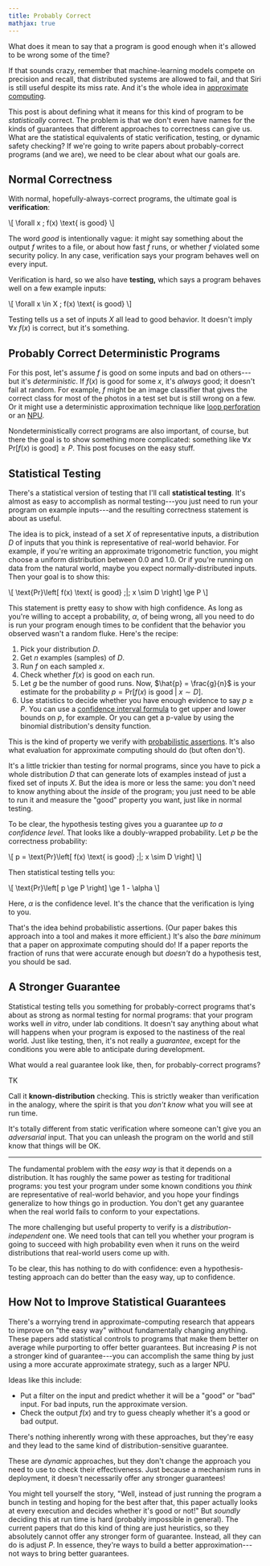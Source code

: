 ```yaml
---
title: Probably Correct
mathjax: true
---
```

What does it mean to say that a program is good enough when it's allowed to be wrong some of the time?

If that sounds crazy, remember that machine-learning models compete on precision and recall, that distributed systems are allowed to fail, and that Siri is still useful despite its miss rate.
And it's the whole idea in [approximate computing][approx].

This post is about defining what it means for this kind of program to be *statistically* correct.
The problem is that we don't even have names for the kinds of guarantees that different approaches to correctness can give us.
What are the statistical equivalents of static verification, testing, or dynamic safety checking?
If we're going to write papers about probably-correct programs (and we are), we need to be clear about what our goals are.

[approx]: {{site.base}}/research.html#approximate-computing


## Normal Correctness

With normal, hopefully-always-correct programs, the ultimate goal is **verification**:

\\[ \forall x \; f(x) \text{ is good} \\]

The word *good* is intentionally vague: it might say something about the output $f$ writes to a file, or about how fast $f$ runs, or whether $f$ violated some security policy.
In any case, verification says your program behaves well on every input.

Verification is hard, so we also have **testing,** which says a program behaves well on a few example inputs:

\\[ \forall x \in X \; f(x) \text{ is good} \\]

Testing tells us a set of inputs $X$ all lead to good behavior.
It doesn't imply $\forall x \; f(x) \text{ is correct}$, but it's something.


## Probably Correct Deterministic Programs

For this post, let's assume $f$ is good on some inputs and bad on others---but it's *deterministic*.
If $f(x)$ is good for some $x$, it's *always* good; it doesn't fail at random.
For example, $f$ might be an image classifier that gives the correct class for most of the photos in a test set but is still wrong on a few.
Or it might use a deterministic approximation technique like [loop perforation][] or an [NPU][].

Nondeterministically correct programs are also important, of course, but there the goal is to show something more complicated: something like $\forall x \; \text{Pr}\left[ f(x) \text{ is good} \right] \ge P$.
This post focuses on the easy stuff.


## Statistical Testing

There's a statistical version of testing that I'll call **statistical testing**.
It's almost as easy to accomplish as normal testing---you just need to run your program on example inputs---and the resulting correctness statement is about as useful.

The idea is to pick, instead of a set $X$ of representative inputs, a distribution $D$ of inputs that you think is representative of real-world behavior.
For example, if you're writing an approximate trigonometric function, you might choose a uniform distribution between 0.0 and 1.0.
Or if you're running on data from the natural world, maybe you expect normally-distributed inputs.
Then your goal is to show this:

\\[ \text{Pr}\left[ f(x) \text{ is good} \;|\; x \sim D \right] \ge P \\]

This statement is pretty easy to show with high confidence.
As long as you're willing to accept a probability, $\alpha$, of being wrong, all you need to do is run your program enough times to be confident that the behavior you observed wasn't a random fluke.
Here's the recipe:

1. Pick your distribution $D$.
2. Get $n$ examples (samples) of $D$.
3. Run $f$ on each sampled $x$.
4. Check whether $f(x)$ is good on each run.
5. Let $g$ be the number of good runs. Now, $\hat{p} = \frac{g}{n}$ is your estimate for the probability $p = \text{Pr}\left[ f(x) \text{ is good} \;|\; x \sim D \right]$.
6. Use statistics to decide whether you have enough evidence to say $p \ge P$. You can use a [confidence interval formula][binomial interval] to get upper and lower bounds on $p$, for example. Or you can get a p-value by using the binomial distribution's density function.

[binomial interval]: https://en.m.wikipedia.org/wiki/Binomial_proportion_confidence_interval

This is the kind of property we verify with [probabilistic assertions][passert]. It's also what evaluation for approximate computing should do (but often don't).

[passert]: http://dx.doi.org/10.1145/2594291.2594294
[npu]: http://dx.doi.org/10.1109/MICRO.2012.48
[loop perforation]: http://dx.doi.org/10.1145/2025113.2025133

It's a little trickier than testing for normal programs, since you have to pick a whole distribution $D$ that can generate lots of examples instead of just a fixed set of inputs $X$.
But the idea is more or less the same: you don't need to know anything about the *inside* of the program; you just need to be able to run it and measure the "good" property you want, just like in normal testing.

To be clear, the hypothesis testing gives you a guarantee *up to a confidence level*.
That looks like a doubly-wrapped probability.
Let $p$ be the correctness probability:

\\[ p = \text{Pr}\left[ f(x) \text{ is good} \;|\; x \sim D \right] \\]

Then statistical testing tells you:

\\[
\text{Pr}\left[
p \ge P
\right] \ge 1 - \alpha
\\]

Here, $\alpha$ is the confidence level. It's the chance that the verification is lying to you.

That's the idea behind probabilistic assertions. (Our paper bakes this approach into a tool and makes it more efficient.)
It's also the *bare minimum* that a paper on approximate computing should do!
If a paper reports the fraction of runs that were accurate enough but *doesn't* do a hypothesis test, you should be sad.

## A Stronger Guarantee

Statistical testing tells you something for probably-correct programs that's about as strong as normal testing for normal programs: that your program works well *in vitro*, under lab conditions.
It doesn't say anything about what will happens when your program is exposed to the nastiness of the real world.
Just like testing, then, it's not really a *guarantee*, except for the conditions you were able to anticipate during development.

What would a real guarantee look like, then, for probably-correct programs?

TK

Call it **known-distribution** checking. This is strictly weaker than verification in the analogy, where the spirit is that you *don't know* what you will see at run time.

It's totally different from static verification where someone can't give you an *adversarial* input.
That you can unleash the program on the world and still know that things will be OK.

---

The fundamental problem with the *easy way* is that it depends on a distribution.
It has roughly the same power as testing for traditional programs: you test your program under some known conditions you *think* are representative of real-world behavior, and you hope your findings generalize to how things go in production.
You don't get any guarantee when the real world fails to conform to your expectations.

The more challenging but useful property to verify is a *distribution-independent* one.
We need tools that can tell you whether your program is going to succeed with high probability even when it runs on the weird distributions that real-world users come up with.

To be clear, this has nothing to do with confidence: even a hypothesis-testing approach can do better than the easy way, up to confidence.

## How Not to Improve Statistical Guarantees

There's a worrying trend in approximate-computing research that appears to improve on "the easy way" without fundamentally changing anything.
These papers add statistical controls to programs that make them better on average while purporting to offer better guarantees.
But increasing $P$ is not a stronger kind of guarantee---you can accomplish the same thing by just using a more accurate approximate strategy, such as a larger NPU.

Ideas like this include:

- Put a filter on the input and predict whether it will be a "good" or "bad" input. For bad inputs, run the approximate version.
- Check the output $f(x)$ and try to guess cheaply whether it's a good or bad output.

There's nothing inherently wrong with these approaches, but they're easy and they lead to the same kind of distribution-sensitive guarantee.

These are *dynamic* approaches, but they don't change the approach you need to use to check their effectiveness.
Just because a mechanism runs in deployment, it doesn't necessarily offer any stronger guarantees!

You might tell yourself the story, "Well, instead of just running the program a bunch in testing and hoping for the best after that, this paper actually looks at every execution and decides whether it's good or not!" But *soundly* deciding this at run time is hard (probably impossible in general).
The current papers that do this kind of thing are just heuristics, so they absolutely cannot offer any stronger form of guarantee.
Instead, all they can do is adjust $P$.
In essence, they're ways to build a better approximation---not ways to bring better guarantees.

